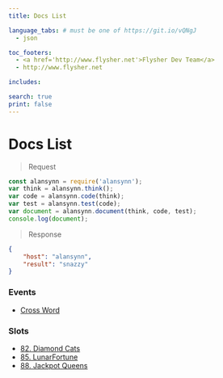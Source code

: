 ```yaml
---
title: Docs List

language_tabs: # must be one of https://git.io/vQNgJ
  - json

toc_footers:
  - <a href='http://www.flysher.net'>Flysher Dev Team</a>
  - http://www.flysher.net

includes:

search: true
print: false
---
```


# Docs List

> Request

```javascript
const alansynn = require('alansynn');
var think = alansynn.think();
var code = alansynn.code(think);
var test = alansynn.test(code);
var document = alansynn.document(think, code, test);
console.log(document);
```

> Response  

```json
{
    "host": "alansynn",
    "result": "snazzy"
}
```

### Events
+ [Cross Word](docs/events/crossWordEvent)

### Slots
+ [82. Diamond Cats](docs/slots/diamondCats)
+ [85. LunarFortune](docs/slots/lunarFortune)
+ [88. Jackpot Queens](docs/slots/jackpotQueens)